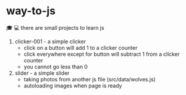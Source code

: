 # way-to-js
:mortar_board: :computer: there are small projects to learn js

1. clicker-001 - a simple clicker 
    - click on a button will add 1 to a clicker counter
    - click everywhere except for button will subtract 1 from a clicker counter
    - you cannot go less than 0 
2. slider - a simple slider
    - taking photos from another js file (src/data/wolves.js)
    - autoloading images when page is ready
